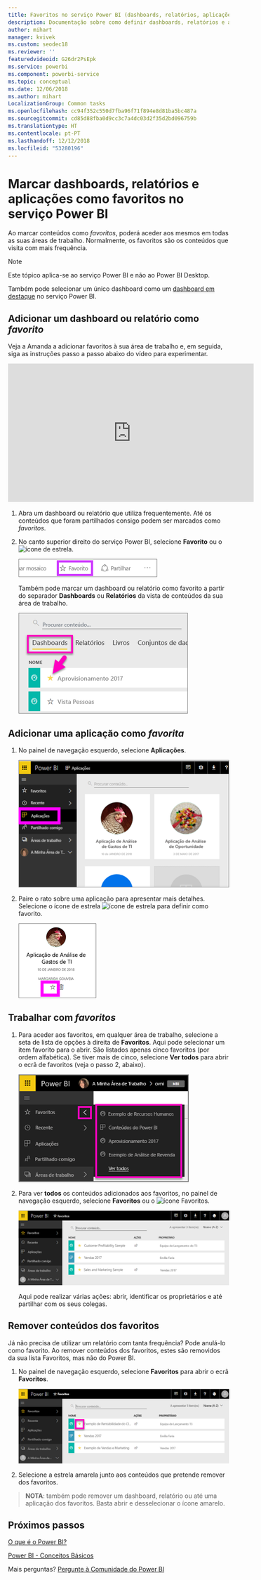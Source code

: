 ```yaml
---
title: Favoritos no serviço Power BI (dashboards, relatórios, aplicações)
description: Documentação sobre como definir dashboards, relatórios e aplicações como favoritos no serviço Power BI
author: mihart
manager: kvivek
ms.custom: seodec18
ms.reviewer: ''
featuredvideoid: G26dr2PsEpk
ms.service: powerbi
ms.component: powerbi-service
ms.topic: conceptual
ms.date: 12/06/2018
ms.author: mihart
LocalizationGroup: Common tasks
ms.openlocfilehash: cc94f352c550d7fba96f71f894e8d81ba5bc487a
ms.sourcegitcommit: cd85d88fba0d9cc3c7a4dc03d2f35d2bd096759b
ms.translationtype: HT
ms.contentlocale: pt-PT
ms.lasthandoff: 12/12/2018
ms.locfileid: "53280196"
---
```

# <a name="favorite-dashboards-reports-and-apps-in-power-bi-service"></a>Marcar dashboards, relatórios e aplicações como favoritos no serviço Power BI
Ao marcar conteúdos como *favoritos*, poderá aceder aos mesmos em todas as suas áreas de trabalho.  Normalmente, os favoritos são os conteúdos que visita com mais frequência.

> [!NOTE]
> Este tópico aplica-se ao serviço Power BI e não ao Power BI Desktop.
> 
> 

Também pode selecionar um único dashboard como um [dashboard em destaque](end-user-featured.md) no serviço Power BI.

## <a name="add-a-dashboard-or-report-as-a-favorite"></a>Adicionar um dashboard ou relatório como *favorito*
Veja a Amanda a adicionar favoritos à sua área de trabalho e, em seguida, siga as instruções passo a passo abaixo do vídeo para experimentar.

<iframe width="560" height="315" src="https://www.youtube.com/embed/G26dr2PsEpk" frameborder="0" allowfullscreen></iframe>


1. Abra um dashboard ou relatório que utiliza frequentemente. Até os conteúdos que foram partilhados consigo podem ser marcados como *favoritos*.
2. No canto superior direito do serviço Power BI, selecione **Favorito** ou o ![ícone de estrela](./media/end-user-favorite/power-bi-favorite-icon.png).
   
   ![ícone Favorito](./media/end-user-favorite/powerbi-dashboard-favorite.png)
   
   Também pode marcar um dashboard ou relatório como favorito a partir do separador **Dashboards** ou **Relatórios** da vista de conteúdos da sua área de trabalho.
   
   ![Separador Dashboard com estrela amarela](./media/end-user-favorite/power-bi-dashboard-favorite.png)

## <a name="add-an-app-as-a-favorite"></a>Adicionar uma aplicação como *favorita*

1. No painel de navegação esquerdo, selecione **Aplicações**.

   ![dashboard](./media/end-user-favorite/power-bi-favorite-apps.png)

2. Paire o rato sobre uma aplicação para apresentar mais detalhes.  Selecione o ícone de estrela ![ícone de estrela](./media/end-user-favorite/power-bi-favorite-icon.png)  para definir como favorito.
   
   ![pairar o cursor sobre uma aplicação](./media/end-user-favorite/power-bi-favorite-app.png)

## <a name="working-with-favorites"></a>Trabalhar com *favoritos*
1. Para aceder aos favoritos, em qualquer área de trabalho, selecione a seta de lista de opções à direita de **Favoritos**.  Aqui pode selecionar um item favorito para o abrir. São listados apenas cinco favoritos (por ordem alfabética). Se tiver mais de cinco, selecione **Ver todos** para abrir o ecrã de favoritos (veja o passo 2, abaixo). 
   
   ![Lista de opções Favoritos](./media/end-user-favorite/power-bi-favorite-flyout-new.png)
2. Para ver **todos** os conteúdos adicionados aos favoritos, no painel de navegação esquerdo, selecione **Favoritos** ou o ![ícone Favoritos](./media/end-user-favorite/power-bi-favorites-icon.png).  
   
    ![janela favoritos](./media/end-user-favorite/power-bi-favorites-screen.png)
   
   Aqui pode realizar várias ações: abrir, identificar os proprietários e até partilhar com os seus colegas.

## <a name="unfavorite-content"></a>Remover conteúdos dos favoritos
Já não precisa de utilizar um relatório com tanta frequência?  Pode anulá-lo como favorito. Ao remover conteúdos dos favoritos, estes são removidos da sua lista Favoritos, mas não do Power BI.

1. No painel de navegação esquerdo, selecione **Favoritos** para abrir o ecrã **Favoritos**.
   
   ![Ecrã Favoritos](./media/end-user-favorite/power-bi-unfavorites-screen.png)
2. Selecione a estrela amarela junto aos conteúdos que pretende remover dos favoritos.

> **NOTA**: também pode remover um dashboard, relatório ou até uma aplicação dos favoritos. Basta abrir e desselecionar o ícone amarelo.   
> 
> 

## <a name="next-steps"></a>Próximos passos
[O que é o Power BI?](../power-bi-overview.md)

[Power BI - Conceitos Básicos](end-user-basic-concepts.md)

Mais perguntas? [Pergunte à Comunidade do Power BI](http://community.powerbi.com/)


